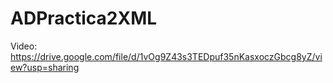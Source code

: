 # ADPractica2XML
Video:
https://drive.google.com/file/d/1vOg9Z43s3TEDpuf35nKasxoczGbcg8yZ/view?usp=sharing
